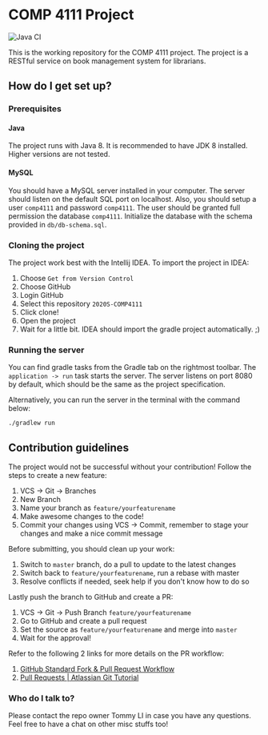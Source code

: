 # COMP 4111 Project

![Java CI](https://github.com/STommydx/2020S-COMP4111/workflows/Java%20CI/badge.svg)

This is the working repository for the COMP 4111 project. The project is a RESTful service on book management system for librarians.

## How do I get set up?

### Prerequisites

#### Java

The project runs with Java 8. It is recommended to have JDK 8 installed. Higher versions are not tested.

#### MySQL

You should have a MySQL server installed in your computer. The server should listen on the default SQL port on localhost. Also, you should setup a user `comp4111` and password `comp4111`. The user should be granted full permission the database `comp4111`. Initialize the database with the schema provided in `db/db-schema.sql`.

### Cloning the project

The project work best with the Intellij IDEA. To import the project in IDEA:

1. Choose `Get from Version Control`
2. Choose GitHub
3. Login GitHub
4. Select this repository `2020S-COMP4111`
5. Click clone!
6. Open the project
7. Wait for a little bit. IDEA should import the gradle project automatically. ;)

### Running the server

You can find gradle tasks from the Gradle tab on the rightmost toolbar. The `application -> run` task starts the server.
The server listens on port 8080 by default, which should be the same as the project specification.

Alternatively, you can run the server in the terminal with the command below:

```
./gradlew run
```

## Contribution guidelines

The project would not be successful without your contribution! Follow the steps to create a new feature:

1. VCS -> Git -> Branches
2. New Branch
3. Name your branch as `feature/yourfeaturename`
4. Make awesome changes to the code!
5. Commit your changes using VCS -> Commit, remember to stage your changes and make a nice commit message

Before submitting, you should clean up your work:

1. Switch to `master` branch, do a pull to update to the latest changes
2. Switch back to `feature/yourfeaturename`, run a rebase with master
3. Resolve conflicts if needed, seek help if you don't know how to do so

Lastly push the branch to GitHub and create a PR:

1. VCS -> Git -> Push Branch `feature/yourfeaturename`
2. Go to GitHub and create a pull request
3. Set the source as `feature/yourfeaturename` and merge into `master`
4. Wait for the approval!

Refer to the following 2 links for more details on the PR workflow:

1. [GitHub Standard Fork & Pull Request Workflow](https://gist.github.com/Chaser324/ce0505fbed06b947d962)
2. [Pull Requests | Atlassian Git Tutorial](https://www.atlassian.com/git/tutorials/making-a-pull-request)

### Who do I talk to?

Please contact the repo owner Tommy LI in case you have any questions. Feel free to have a chat on other misc stuffs too!
